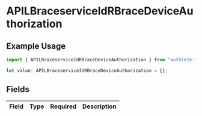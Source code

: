 # APILBraceserviceIdRBraceDeviceAuthorization

## Example Usage

```typescript
import { APILBraceserviceIdRBraceDeviceAuthorization } from "authlete-typescript-sdk/models";

let value: APILBraceserviceIdRBraceDeviceAuthorization = {};
```

## Fields

| Field       | Type        | Required    | Description |
| ----------- | ----------- | ----------- | ----------- |
